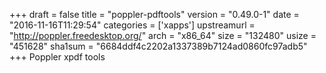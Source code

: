 +++
draft = false
title = "poppler-pdftools"
version = "0.49.0-1"
date = "2016-11-16T11:29:54"
categories = ['xapps']
upstreamurl = "http://poppler.freedesktop.org/"
arch = "x86_64"
size = "132480"
usize = "451628"
sha1sum = "6684ddf4c2202a1337389b7124ad0860fc97adb5"
+++
Poppler xpdf tools
